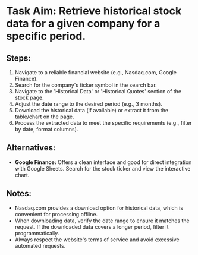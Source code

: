 # Task Aim: Retrieve historical stock data for a given company for a specific period.

## Steps:
1. Navigate to a reliable financial website (e.g., Nasdaq.com, Google Finance).
2. Search for the company's ticker symbol in the search bar.
3. Navigate to the 'Historical Data' or 'Historical Quotes' section of the stock page.
4. Adjust the date range to the desired period (e.g., 3 months).
5. Download the historical data (if available) or extract it from the table/chart on the page.
6. Process the extracted data to meet the specific requirements (e.g., filter by date, format columns).

## Alternatives:
- **Google Finance:** Offers a clean interface and good for direct integration with Google Sheets. Search for the stock ticker and view the interactive chart.

## Notes:
- Nasdaq.com provides a download option for historical data, which is convenient for processing offline.
- When downloading data, verify the date range to ensure it matches the request. If the downloaded data covers a longer period, filter it programmatically.
- Always respect the website's terms of service and avoid excessive automated requests.